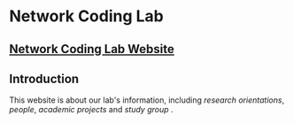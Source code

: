 # Network Coding Lab

## [Network Coding Lab Website](https://shhyang.github.io/netcoding/)

## Introduction 
This website is about our lab's information, including *research orientations*, *people*, *academic projects* and *study group* . 
